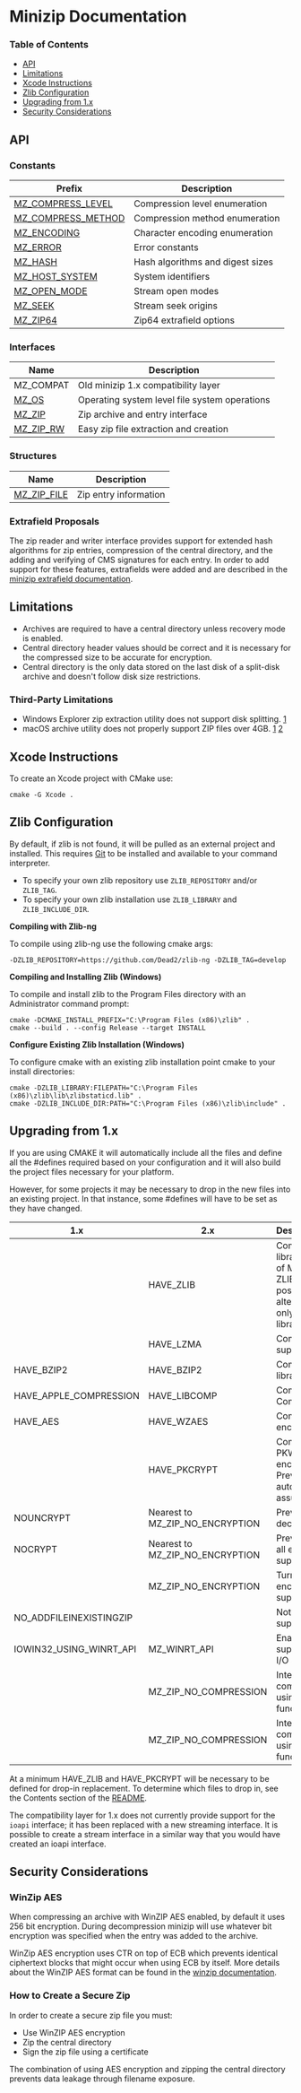 # Minizip Documentation  <!-- omit in toc -->

### Table of Contents

- [API](#api)
- [Limitations](#limitations)
- [Xcode Instructions](#xcode-instructions)
- [Zlib Configuration](#zlib-configuration)
- [Upgrading from 1.x](#upgrading-from-1x)
- [Security Considerations](#security-considerations)

## API

### Constants <!-- omit in toc -->

|Prefix|Description|
|-|-|
|[MZ_COMPRESS_LEVEL](mz_compress_level.md)|Compression level enumeration|
|[MZ_COMPRESS_METHOD](mz_compress_method.md)|Compression method enumeration|
|[MZ_ENCODING](mz_encoding.md)|Character encoding enumeration|
|[MZ_ERROR](mz_error.md)|Error constants|
|[MZ_HASH](mz_hash.md)|Hash algorithms and digest sizes
|[MZ_HOST_SYSTEM](mz_host_system.md)|System identifiers|
|[MZ_OPEN_MODE](mz_open_mode.md)|Stream open modes|
|[MZ_SEEK](mz_seek.md)|Stream seek origins|
|[MZ_ZIP64](mz_zip64.md)|Zip64 extrafield options|

### Interfaces <!-- omit in toc -->

|Name|Description|
|-|-|
|MZ_COMPAT|Old minizip 1.x compatibility layer|
|[MZ_OS](mz_os.md)|Operating system level file system operations|
|[MZ_ZIP](mz_zip.md)|Zip archive and entry interface |
|[MZ_ZIP_RW](mz_zip_rw.md)|Easy zip file extraction and creation|

### Structures <!-- omit in toc -->

|Name|Description|
|-|-|
|[MZ_ZIP_FILE](mz_zip_file.md)|Zip entry information|

### Extrafield Proposals <!-- omit in toc -->

The zip reader and writer interface provides support for extended hash algorithms for zip entries, compression of the central directory, and the adding and verifying of CMS signatures for each entry. In order to add support for these features, extrafields were added and are described in the [minizip extrafield documentation](mz_extrafield.md).

## Limitations

+ Archives are required to have a central directory unless recovery mode is enabled.
+ Central directory header values should be correct and it is necessary for the compressed size to be accurate for encryption.
+ Central directory is the only data stored on the last disk of a split-disk archive and doesn't follow disk size restrictions.

### Third-Party Limitations <!-- omit in toc -->

* Windows Explorer zip extraction utility does not support disk splitting. [1](https://stackoverflow.com/questions/31286707/the-same-volume-can-not-be-used-as-both-the-source-and-destination)
* macOS archive utility does not properly support ZIP files over 4GB. [1](http://web.archive.org/web/20140331005235/http://www.springyarchiver.com/blog/topic/topic/203) [2](https://bitinn.net/10716/)

## Xcode Instructions

To create an Xcode project with CMake use:
```
cmake -G Xcode .
```

## Zlib Configuration

By default, if zlib is not found, it will be pulled as an external project and installed. This requires [Git](https://git-scm.com/) to be installed and available to your command interpreter.

* To specify your own zlib repository use `ZLIB_REPOSITORY` and/or `ZLIB_TAG`.
* To specify your own zlib installation use `ZLIB_LIBRARY` and `ZLIB_INCLUDE_DIR`.

**Compiling with Zlib-ng**

To compile using zlib-ng use the following cmake args:

```
-DZLIB_REPOSITORY=https://github.com/Dead2/zlib-ng -DZLIB_TAG=develop
```
**Compiling and Installing Zlib (Windows)**

To compile and install zlib to the Program Files directory with an Administrator command prompt:

```
cmake -DCMAKE_INSTALL_PREFIX="C:\Program Files (x86)\zlib" .
cmake --build . --config Release --target INSTALL
```
**Configure Existing Zlib Installation (Windows)**

To configure cmake with an existing zlib installation point cmake to your install directories:

```
cmake -DZLIB_LIBRARY:FILEPATH="C:\Program Files (x86)\zlib\lib\zlibstaticd.lib" .
cmake -DZLIB_INCLUDE_DIR:PATH="C:\Program Files (x86)\zlib\include" .
```

## Upgrading from 1.x

If you are using CMAKE it will automatically include all the files and define all the #defines
required based on your configuration and it will also build the project files necessary for your platform.

However, for some projects it may be necessary to drop in the new files into an existing project. In that
instance, some #defines will have to be set as they have changed.

|1.x|2.x|Description|
|-|-|:-|
||HAVE_ZLIB|Compile with ZLIB library. Older verisons of Minizip required ZLIB. It is now possible to alternatively compile only using liblzma library.|
||HAVE_LZMA|Compile with LZMA support.|
|HAVE_BZIP2|HAVE_BZIP2|Compile with BZIP2 library support.|
|HAVE_APPLE_COMPRESSION|HAVE_LIBCOMP|Compile using Apple Compression library.|
|HAVE_AES|HAVE_WZAES|Compile using AES encryption support.|
||HAVE_PKCRYPT|Compile using PKWARE traditional encryption support. Previously this was automatically assumed.|
|NOUNCRYPT|Nearest to MZ_ZIP_NO_ENCRYPTION|Previously turn off all decryption support.|
|NOCRYPT|Nearest to MZ_ZIP_NO_ENCRYPTION|Previously turned off all encryption support.|
||MZ_ZIP_NO_ENCRYPTION|Turns off all encryption/decryption support.|
|NO_ADDFILEINEXISTINGZIP||Not currently supported.|
|IOWIN32_USING_WINRT_API|MZ_WINRT_API|Enable WinRT API support in Win32 file I/O stream.|
||MZ_ZIP_NO_COMPRESSION|Intended to reduce compilation size if not using zipping functionality.|
||MZ_ZIP_NO_COMPRESSION|Intended to reduce compilation size if not using zipping functionality.|

At a minimum HAVE_ZLIB and HAVE_PKCRYPT will be necessary to be defined for drop-in replacement. To determine which files to drop in, see the Contents section of the [README](https://github.com/nmoinvaz/minizip/blob/master/README.md).

The compatibility layer for 1.x does not currently provide support for the `ioapi` interface; it has been replaced with a new streaming interface. It is possible to create a stream interface in a similar way that you would have created an  ioapi interface.

## Security Considerations

### WinZip AES <!-- omit in toc -->

When compressing an archive with WinZIP AES enabled, by default it uses 256 bit encryption. During decompression minizip will use whatever bit encryption was specified when the entry was added to the archive.

WinZip AES encryption uses CTR on top of ECB which prevents identical ciphertext blocks that might occur when using ECB by itself. More details about the WinZIP AES format can be found in the [winzip documentation](zip/winzip_aes.md).

### How to Create a Secure Zip <!-- omit in toc -->

In order to create a secure zip file you must:

* Use WinZIP AES encryption
* Zip the central directory
* Sign the zip file using a certificate

The combination of using AES encryption and zipping the central directory prevents data leakage through filename exposure.
